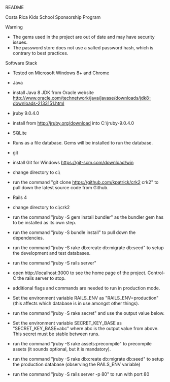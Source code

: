 README

Costa Rica Kids School Sponsorship Program

Warning
* The gems used in the project are out of date and may have security issues.
* The password store does not use a salted password hash, which is contrary to best practices.


Software Stack

* Tested on Microsoft Windows 8+ and Chrome

* Java
 * install Java 8 JDK from Oracle website http://www.oracle.com/technetwork/java/javase/downloads/jdk8-downloads-2133151.html

* jruby 9.0.4.0
 * install from http://jruby.org/download into C:\jruby-9.0.4.0

* SQLite
 * Runs as a file database. Gems will be installed to run the database.
 
* git
 * install Git for Windows https://git-scm.com/download/win
 * change directory to c:\
 * run the command "git clone https://github.com/kpatrick/crk2 crk2" to pull down the latest source code from Github.

* Rails 4
 * change directory to c:\crk2
 * run the command "jruby -S gem install bundler" as the bundler gem has to be installed as its own step.
 * run the command "jruby -S bundle install" to pull down the dependencies.
 * run the command "jruby -S rake db:create db:migrate db:seed" to setup the development and test databases.
 * run the command "jruby -S rails server"
 * open http://localhost:3000 to see the home page of the project. Control-C the rails server to stop.
 * additional flags and commands are needed to run in production mode.
 * Set the environment variable RAILS_ENV as "RAILS_ENV=production" (this affects which database is in use amongst other things).
 * run the command "jruby -S rake secret" and use the output value below.
 * Set the environment variable SECRET_KEY_BASE as "SECRET_KEY_BASE=abc" where abc is the output value from above. This secret must be stable between runs.
 * run the command "jruby -S rake assets:precompile" to precompile assets (it sounds optional, but it is mandatory).
 * run the command "jruby -S rake db:create db:migrate db:seed" to setup the production database (observing the RAILS_ENV variable)
 * run the command "jruby -S rails server -p 80" to run with port 80
